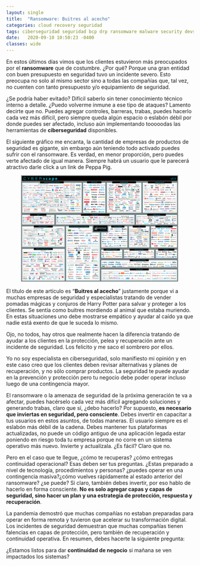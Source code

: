 ```yaml
---
layout: single
title:  "Ransomware: Buitres al acecho"
categories: cloud recovery seguridad
tags: ciberseguridad seguridad bcp drp ransomware malware security devsecops
date:   2020-09-10 10:50:23 -0400
classes: wide
---
```


En estos últimos días vimos que los clientes estuvieron más preocupados por el  **ransomware** que de costumbre. ¿Por qué? Porque una gran entidad con buen presupuesto en seguridad tuvo un incidente severo. Esto preocupa no solo al mismo sector sino a todas las compañías que, tal vez, no cuenten con tanto presupuesto y/o equipamiento de seguridad.

¿Se podría haber evitado? Difícil saberlo sin tener conocimiento técnico interno a detalle. ¿Puedo volverme inmune a ese tipo de ataques? Lamento decirte que no. Puedes agregar controles, barreras, trabas, puedes hacerlo cada vez más difícil, pero siempre queda algún espacio o eslabón débil por donde puedes ser afectado, incluso aún implementando tooooodas las herramientas de  **ciberseguridad**  disponibles.

El siguiente gráfico me encanta, la cantidad de empresas de productos de seguridad es gigante, sin embargo aún teniendo todo activado puedes sufrir con el ransomware. Es verdad, en menor proporción, pero puedes verte afectado de igual manera. Siempre habrá un usuario que le parecerá atractivo darle click a un link de Peppa Pig.

<figure>
  <img src="/assets/images/cibersec-companies-1030x694.png" alt="Cibersecurity Companies">
</figure>

El título de este artículo es “**Buitres al acecho**” justamente porque vi a muchas empresas de seguridad y especialistas tratando de vender pomadas mágicas y conjuros de Harry Potter para salvar y proteger a los clientes. Se sentía como buitres mordiendo al animal que estaba muriendo. En estas situaciones uno debe mostrarse empático y ayudar al caído ya que nadie está exento de que le suceda lo mismo.

Ojo, no todos, hay otros que realmente hacen la diferencia tratando de ayudar a los clientes en la protección, pelea y recuperación ante un incidente de seguridad. Los felicito y me saco el sombrero por ellos.

Yo no soy especialista en ciberseguridad, solo manifiesto mi opinión y en este caso creo que los clientes deben revisar alternativas y planes de recuperación, y no sólo comprar productos. La seguridad te puede ayudar en la prevención y protección pero tu negocio debe poder operar incluso luego de una contingencia mayor.

El ransomware o la amenaza de seguridad de la próxima generación te va a afectar, puedes hacérselo cada vez más difícil agregando soluciones y generando trabas, claro que sí, ¿debo hacerlo? Por supuesto,  **es necesario que inviertas en seguridad, pero consciente**. Debes invertir en capacitar a tus usuarios en estos asuntos, de todas maneras. El usuario siempre es el eslabón más débil de la cadena. Debes mantener tus plataformas actualizadas, no puede un código antiguo de una aplicación legada estar poniendo en riesgo toda tu empresa porque no corre en un sistema operativo más nuevo. Invierte y actualízala. ¿Es fácil? Claro que no.

Pero en el caso que te llegue, ¿cómo te recuperas? ¿cómo entregas continuidad operacional? Esas deben ser tus preguntas. ¿Estas preparado a nivel de tecnología, procedimientos y personas? ¿puedes operar en una contingencia masiva?¿cómo vuelves rápidamente al estado anterior del ransomware? ¿se puede? Si claro, también debes invertir, por eso hablo de hacerlo en forma consciente.  **No es solo agregar capas y capas de seguridad, sino hacer un plan y una estrategia de protección, respuesta y recuperación**.

La pandemia demostró que muchas compañías no estaban preparadas para operar en forma remota y tuvieron que acelerar su transformación digital. Los incidentes de seguridad demuestran que muchas compañías tienen falencias en capas de protección, pero también de recuperación y continuidad operativa. En resumen, debes hacerte la siguiente pregunta:

¿Estamos listos para dar  **continuidad de negocio**  si mañana se ven impactados los sistemas?